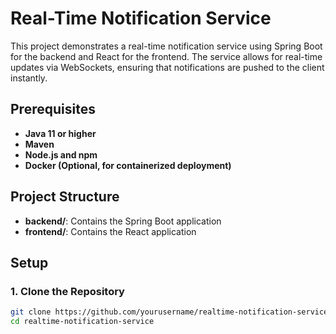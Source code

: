 # Real-Time Notification Service

This project demonstrates a real-time notification service using Spring Boot for the backend and React for the frontend. The service allows for real-time updates via WebSockets, ensuring that notifications are pushed to the client instantly.

## Prerequisites

- **Java 11 or higher**
- **Maven**
- **Node.js and npm**
- **Docker (Optional, for containerized deployment)**

## Project Structure

- **backend/**: Contains the Spring Boot application
- **frontend/**: Contains the React application

## Setup

### 1. Clone the Repository

```bash
git clone https://github.com/yourusername/realtime-notification-service.git
cd realtime-notification-service
